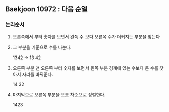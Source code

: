 ## Baekjoon 10972 : 다음 순열

### 논리순서

 1. 오른쪽에서 부터 숫자를 보면서 왼쪽 수 보다 오른쪽 수가 더커지는 부분을 찾는다

 2. 그 부분을 기준으로 수를 나눈다.

    1342 -> 13 42

3. 오른쪽 부분 맨 오른쪽 부터 숫자를 보면서 왼쪽 부분 경계에 있는 수보다 큰 수를 찾아서 자리를 바꿔준다.

   14 32

4. 마지막으로 오른쪽 부분을 오름 차순으로 정렬한다. 

   1423

